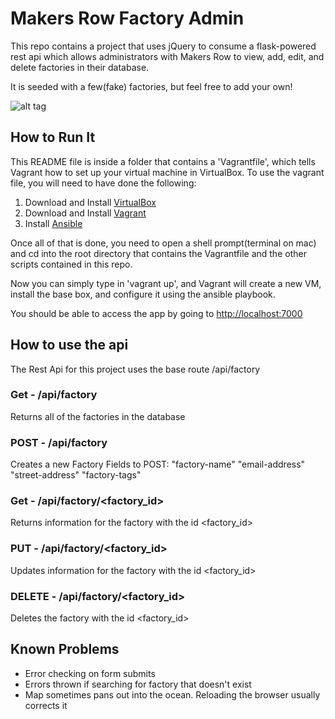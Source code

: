 # Makers Row Factory Admin
This repo contains a project that uses jQuery to consume a flask-powered rest api which allows administrators with Makers Row to view, add, edit, and delete factories in their database.

It is seeded with a few(fake) factories, but feel free to add your own!

![alt tag](https://github.com/sipplified/Makers-Row-Factory-Admin/blob/master/static/img/screenshot.jpg)

## How to Run It
This README file is inside a folder that contains a 'Vagrantfile', which tells Vagrant how to set up your virtual machine in VirtualBox.
To use the vagrant file, you will need to have done the following:

  1. Download and Install [VirtualBox](https://www.virtualbox.org/wiki/Downloads)
  2. Download and Install [Vagrant](https://www.vagrantup.com/downloads.html)
  3. Install [Ansible](http://docs.ansible.com/intro_installation.html)

Once all of that is done, you need to open a shell prompt(terminal on mac) and cd into the root directory that contains the Vagrantfile and the other scripts contained in this repo. 

Now you can simply type in 'vagrant up', and Vagrant will create a new VM, install the base box, and configure it using the ansible playbook.

You should be able to access the app by going to [http://localhost:7000](http://localhost:7000)

## How to use the api

The Rest Api for this project uses the base route /api/factory

### Get - /api/factory
Returns all of the factories in the database

### POST - /api/factory
Creates a new Factory
  Fields to POST:
     "factory-name"
     "email-address"
     "street-address"
     "factory-tags"
    
### Get - /api/factory/<factory_id>
Returns information for the factory with the id <factory_id>

### PUT - /api/factory/<factory_id>
Updates information for the factory with the id <factory_id>

### DELETE - /api/factory/<factory_id>
Deletes the factory with the id <factory_id>


## Known Problems
 - Error checking on form submits
 - Errors thrown if searching for factory that doesn't exist
 - Map sometimes pans out into the ocean. Reloading the browser usually corrects it
